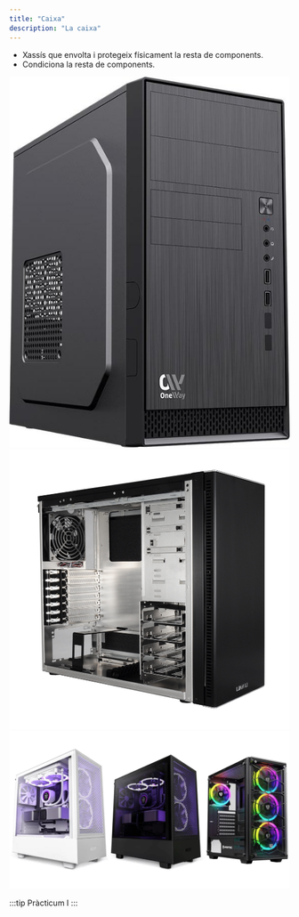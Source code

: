 ```yaml
---
title: "Caixa"
description: "La caixa"
---
```


- Xassís que envolta i protegeix físicament la resta de components.
- Condiciona la resta de components.

![Caixa1](../../../../assets/ut1/pc1.jpg)
![Caixa2](../../../../assets/ut1/pc2.jpg)
![Caixa3](../../../../assets/ut1/pc3.webp)

:::tip
Pràcticum I
:::
